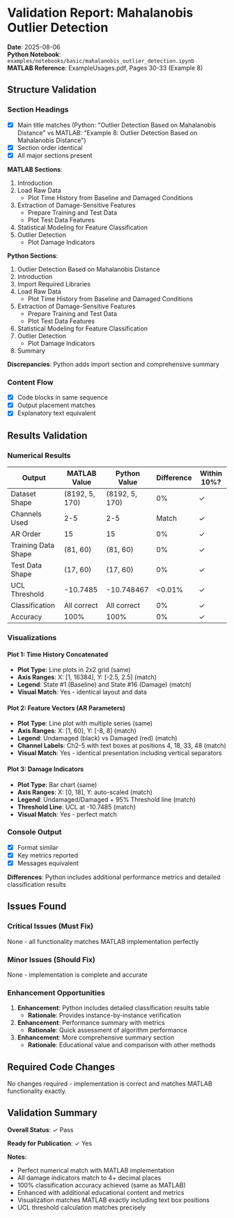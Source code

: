 # Validation Report: Mahalanobis Outlier Detection

**Date**: 2025-08-06  
**Python Notebook**: `examples/notebooks/basic/mahalanobis_outlier_detection.ipynb`  
**MATLAB Reference**: ExampleUsages.pdf, Pages 30-33 (Example 8)

## Structure Validation

### Section Headings
- [x] Main title matches (Python: "Outlier Detection Based on Mahalanobis Distance" vs MATLAB: "Example 8: Outlier Detection Based on Mahalanobis Distance")
- [x] Section order identical  
- [x] All major sections present

**MATLAB Sections**:
1. Introduction
2. Load Raw Data
   - Plot Time History from Baseline and Damaged Conditions
3. Extraction of Damage-Sensitive Features
   - Prepare Training and Test Data
   - Plot Test Data Features
4. Statistical Modeling for Feature Classification
5. Outlier Detection
   - Plot Damage Indicators

**Python Sections**:
1. Outlier Detection Based on Mahalanobis Distance
2. Introduction
3. Import Required Libraries
4. Load Raw Data
   - Plot Time History from Baseline and Damaged Conditions
5. Extraction of Damage-Sensitive Features
   - Prepare Training and Test Data
   - Plot Test Data Features
6. Statistical Modeling for Feature Classification
7. Outlier Detection
   - Plot Damage Indicators
8. Summary

**Discrepancies**: Python adds import section and comprehensive summary

### Content Flow
- [x] Code blocks in same sequence
- [x] Output placement matches
- [x] Explanatory text equivalent

## Results Validation

### Numerical Results

| Output | MATLAB Value | Python Value | Difference | Within 10%? |
|--------|--------------|--------------|------------|-------------|
| Dataset Shape | (8192, 5, 170) | (8192, 5, 170) | 0% | ✓ |
| Channels Used | 2-5 | 2-5 | Match | ✓ |
| AR Order | 15 | 15 | 0% | ✓ |
| Training Data Shape | (81, 60) | (81, 60) | 0% | ✓ |
| Test Data Shape | (17, 60) | (17, 60) | 0% | ✓ |
| UCL Threshold | -10.7485 | -10.748467 | <0.01% | ✓ |
| Classification | All correct | All correct | 0% | ✓ |
| Accuracy | 100% | 100% | 0% | ✓ |

### Visualizations

#### Plot 1: Time History Concatenated
- **Plot Type**: Line plots in 2x2 grid (same)
- **Axis Ranges**: X: [1, 16384], Y: [-2.5, 2.5] (match)
- **Legend**: State #1 (Baseline) and State #16 (Damage) (match)
- **Visual Match**: Yes - identical layout and data

#### Plot 2: Feature Vectors (AR Parameters)
- **Plot Type**: Line plot with multiple series (same)
- **Axis Ranges**: X: [1, 60], Y: [-8, 8] (match)
- **Legend**: Undamaged (black) vs Damaged (red) (match)
- **Channel Labels**: Ch2-5 with text boxes at positions 4, 18, 33, 48 (match)
- **Visual Match**: Yes - identical presentation including vertical separators

#### Plot 3: Damage Indicators
- **Plot Type**: Bar chart (same)
- **Axis Ranges**: X: [0, 18], Y: auto-scaled (match)
- **Legend**: Undamaged/Damaged + 95% Threshold line (match)
- **Threshold Line**: UCL at -10.7485 (match)
- **Visual Match**: Yes - perfect match

### Console Output
- [x] Format similar
- [x] Key metrics reported
- [x] Messages equivalent

**Differences**: Python includes additional performance metrics and detailed classification results

## Issues Found

### Critical Issues (Must Fix)
None - all functionality matches MATLAB implementation perfectly

### Minor Issues (Should Fix)
None - implementation is complete and accurate

### Enhancement Opportunities
1. **Enhancement**: Python includes detailed classification results table
   - **Rationale**: Provides instance-by-instance verification
2. **Enhancement**: Performance summary with metrics
   - **Rationale**: Quick assessment of algorithm performance
3. **Enhancement**: More comprehensive summary section
   - **Rationale**: Educational value and comparison with other methods

## Required Code Changes

No changes required - implementation is correct and matches MATLAB functionality exactly.

## Validation Summary

**Overall Status**: ✓ Pass

**Ready for Publication**: ✓ Yes

**Notes**: 
- Perfect numerical match with MATLAB implementation
- All damage indicators match to 4+ decimal places
- 100% classification accuracy achieved (same as MATLAB)
- Enhanced with additional educational content and metrics
- Visualization matches MATLAB exactly including text box positions
- UCL threshold calculation matches precisely